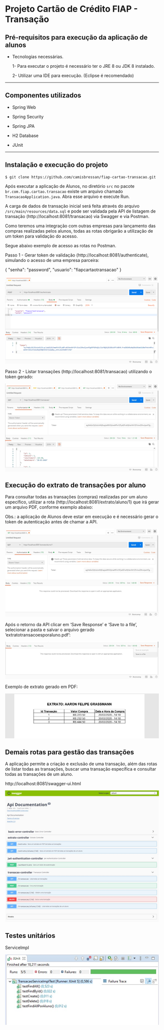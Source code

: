# Projeto Cartão de Crédito FIAP - Transação

## Pré-requisitos para execução da aplicação de alunos

- Tecnologias necessárias.

  1- Para executar o projeto é necessário ter o JRE 8 ou JDK 8 instalado.
  
  2- Utilizar uma IDE para execução. (Eclipse é recomendado)
  
 ---

## Componentes utilizados

  - Spring Web
  
  - Spring Security
  
  - Spring JPA
  
  - H2 Database
  
  - JUnit

 ---

## Instalação e execução do projeto

`$ git clone https://github.com/camisbressan/fiap-cartao-transacao.git`

Após executar a aplicação de Alunos, no diretório `src` no pacote `br.com.fiap.cartao.transacao` existe um arquivo chamado `TransacaoApplication.java`. Abra esse arquivo e execute Run.

A carga de dados de transação inicial será feita através do arquivo `/src/main/resources/data.sql` e pode ser validada pela API de listagem de transação (http://localhost:8081/transacao) via Swagger e via Postman. 

Como teremos uma integração com outras empresas para lançamento das compras realizadas pelos alunos, todas as rotas obrigarão a utilização de um token para validação do acesso.

Segue abaixo exemplo de acesso as rotas no Postman.

Passo 1 - Gerar token de validação (http://localhost:8081/authenticate), simulando o acesso de uma empresa parceira:

{
  "senha": "password",
  "usuario": "fiapcartaotransacao"
}

![Postman_Autorizacao](docs/POSTMAN_AUTH.jpeg)

Passo 2 - Listar transações (http://localhost:8081/transacao) utilizando o token gerado:

![Postman_Transacao](docs/POSTMAN_TRANSACAO.jpeg)

## Execução do extrato de transações por aluno

Para consultar todas as transações (compras) realizadas por um aluno específico, utilizar a rota (http://localhost:8081/extrato/aluno/1) que irá gerar um arquivo PDF, conforme exemplo abaixo:

Obs.: a aplicação de Alunos deve estar em execução e é necessário gerar o token de autenticação antes de chamar a API.

![Postman_Extrato](docs/POSTMAN_EXTRATO.jpg)

Após o retorno da API clicar em ‘Save Response’ e ‘Save to a file’, selecionar a pasta e salvar o arquivo gerado ‘extratotransacoesporaluno.pdf’:

![Postman_Gerar_PDF](docs/POSTMAN_GERAR_PDF.jpg)

Exemplo de extrato gerado em PDF:

![Postman_Extrato_PDF](docs/EXTRATO_PDF.jpg)

## Demais rotas para gestão das transações

A aplicação permite a criação e exclusão de uma transação, além das rotas de listar todas as transações, buscar uma transação específica e consultar todas as transações de um aluno.

http://localhost:8081/swagger-ui.html

![Swagger](docs/SWAGGER.jpg)

## Testes unitários

ServiceImpl

![Teste_unitario_service_impl](docs/TESTE_UNITARIO_SERVICE_IMPL.jpg)
